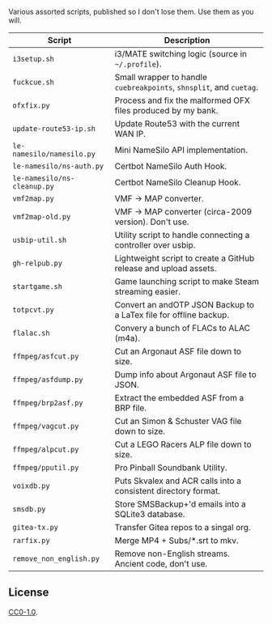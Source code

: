 
Various assorted scripts, published so I don't lose them. Use them as you will.

| Script                      | Description |
| --------------------------- | ----------- |
| `i3setup.sh`                | i3/MATE switching logic (source in `~/.profile`). |
| `fuckcue.sh`                | Small wrapper to handle `cuebreakpoints`, `shnsplit`, and `cuetag`. |
| `ofxfix.py`                 | Process and fix the malformed OFX files produced by my bank. |
| `update-route53-ip.sh`      | Update Route53 with the current WAN IP. |
| `le-namesilo/namesilo.py`   | Mini NameSilo API implementation. |
| `le-namesilo/ns-auth.py`    | Certbot NameSilo Auth Hook. |
| `le-namesilo/ns-cleanup.py` | Certbot NameSilo Cleanup Hook. |
| `vmf2map.py`                | VMF -> MAP converter. |
| `vmf2map-old.py`            | VMF -> MAP converter (circa-2009 version). Don't use. |
| `usbip-util.sh`             | Utility script to handle connecting a controller over usbip. |
| `gh-relpub.py`              | Lightweight script to create a GitHub release and upload assets. |
| `startgame.sh`              | Game launching script to make Steam streaming easier. |
| `totpcvt.py`                | Convert an andOTP JSON Backup to a LaTex file for offline backup. |
| `flalac.sh`                 | Convery a bunch of FLACs to ALAC (m4a). |
| `ffmpeg/asfcut.py`          | Cut an Argonaut ASF file down to size. |
| `ffmpeg/asfdump.py`         | Dump info about Argonaut ASF file to JSON. |
| `ffmpeg/brp2asf.py`         | Extract the embedded ASF from a BRP file. |
| `ffmpeg/vagcut.py`          | Cut an Simon & Schuster VAG file down to size. |
| `ffmpeg/alpcut.py`          | Cut a LEGO Racers ALP file down to size. |
| `ffmpeg/pputil.py`          | Pro Pinball Soundbank Utility. |
| `voixdb.py`                 | Puts Skvalex and ACR calls into a consistent directory format. |
| `smsdb.py`                  | Store SMSBackup+'d emails into a SQLite3 database. |
| `gitea-tx.py`               | Transfer Gitea repos to a singal org. |
| `rarfix.py`                 | Merge MP4 + Subs/*.srt to mkv. |
| `remove_non_english.py`     | Remove non-English streams. Ancient code, don't use. |

## License

[CC0-1.0](./LICENSE).
